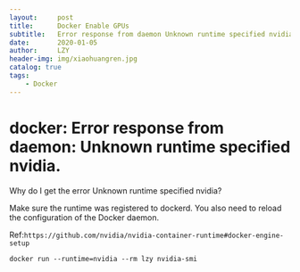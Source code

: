 ```yaml
---
layout:     post
title:      Docker Enable GPUs
subtitle:   Error response from daemon Unknown runtime specified nvidia.
date:       2020-01-05
author:     LZY
header-img: img/xiaohuangren.jpg
catalog: true
tags:
    - Docker
---
```


# docker: Error response from daemon: Unknown runtime specified nvidia.


Why do I get the error Unknown runtime specified nvidia?

Make sure the runtime was registered to dockerd. You also need to reload the configuration of the Docker daemon.

Ref:`https://github.com/nvidia/nvidia-container-runtime#docker-engine-setup`


```
docker run --runtime=nvidia --rm lzy nvidia-smi
```
